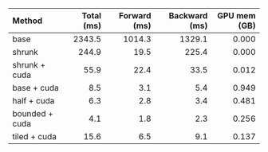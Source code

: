 | Method         |   Total (ms) |   Forward (ms) |   Backward (ms) |   GPU mem (GB) |
|:---------------|-------------:|---------------:|----------------:|---------------:|
| base           |       2343.5 |         1014.3 |          1329.1 |          0.000 |
| shrunk         |        244.9 |           19.5 |           225.4 |          0.000 |
| shrunk + cuda  |         55.9 |           22.4 |            33.5 |          0.012 |
| base + cuda    |          8.5 |            3.1 |             5.4 |          0.949 |
| half + cuda    |          6.3 |            2.8 |             3.4 |          0.481 |
| bounded + cuda |          4.1 |            1.8 |             2.3 |          0.256 |
| tiled + cuda   |         15.6 |            6.5 |             9.1 |          0.137 |
